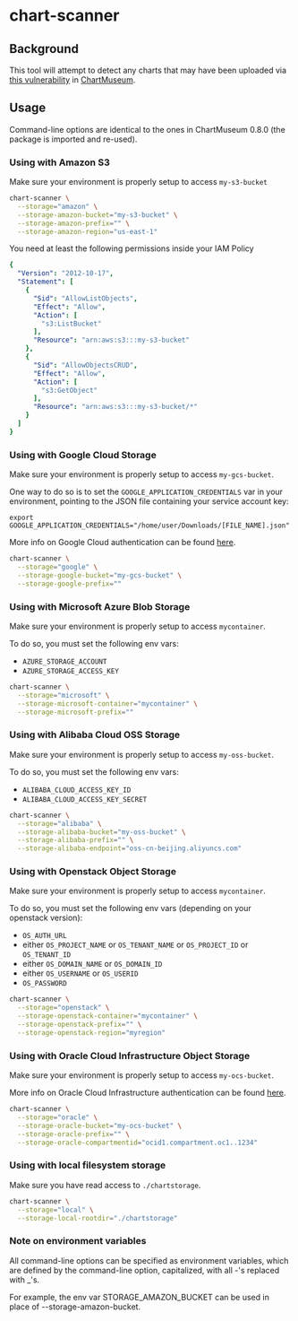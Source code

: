 # chart-scanner

## Background

This tool will attempt to detect any charts that may have been uploaded via [this vulnerability](https://need-a-link) in [ChartMuseum](https://github.com/helm/chartmuseum).

## Usage

Command-line options are identical to the ones in ChartMuseum 0.8.0 (the package is imported and re-used).

### Using with Amazon S3

Make sure your environment is properly setup to access `my-s3-bucket`

```bash
chart-scanner \
  --storage="amazon" \
  --storage-amazon-bucket="my-s3-bucket" \
  --storage-amazon-prefix="" \
  --storage-amazon-region="us-east-1"
```

You need at least the following permissions inside your IAM Policy
```yaml
{
  "Version": "2012-10-17",
  "Statement": [
    {
      "Sid": "AllowListObjects",
      "Effect": "Allow",
      "Action": [
        "s3:ListBucket"
      ],
      "Resource": "arn:aws:s3:::my-s3-bucket"
    },
    {
      "Sid": "AllowObjectsCRUD",
      "Effect": "Allow",
      "Action": [
        "s3:GetObject"
      ],
      "Resource": "arn:aws:s3:::my-s3-bucket/*"
    }
  ]
}
```

### Using with Google Cloud Storage
Make sure your environment is properly setup to access `my-gcs-bucket`.

One way to do so is to set the `GOOGLE_APPLICATION_CREDENTIALS` var in your environment, pointing to the JSON file containing your service account key:
```
export GOOGLE_APPLICATION_CREDENTIALS="/home/user/Downloads/[FILE_NAME].json"
```

More info on Google Cloud authentication can be found [here](https://cloud.google.com/docs/authentication/getting-started).

```bash
chart-scanner \
  --storage="google" \
  --storage-google-bucket="my-gcs-bucket" \
  --storage-google-prefix=""
```

### Using with Microsoft Azure Blob Storage

Make sure your environment is properly setup to access `mycontainer`.

To do so, you must set the following env vars:
- `AZURE_STORAGE_ACCOUNT`
- `AZURE_STORAGE_ACCESS_KEY`

```bash
chart-scanner \
  --storage="microsoft" \
  --storage-microsoft-container="mycontainer" \
  --storage-microsoft-prefix=""
```

### Using with Alibaba Cloud OSS Storage

Make sure your environment is properly setup to access `my-oss-bucket`.

To do so, you must set the following env vars:
- `ALIBABA_CLOUD_ACCESS_KEY_ID`
- `ALIBABA_CLOUD_ACCESS_KEY_SECRET`

```bash
chart-scanner \
  --storage="alibaba" \
  --storage-alibaba-bucket="my-oss-bucket" \
  --storage-alibaba-prefix="" \
  --storage-alibaba-endpoint="oss-cn-beijing.aliyuncs.com"
```

### Using with Openstack Object Storage

Make sure your environment is properly setup to access `mycontainer`.

To do so, you must set the following env vars (depending on your openstack version):
- `OS_AUTH_URL`
- either `OS_PROJECT_NAME` or `OS_TENANT_NAME` or `OS_PROJECT_ID` or `OS_TENANT_ID`
- either `OS_DOMAIN_NAME` or `OS_DOMAIN_ID`
- either `OS_USERNAME` or `OS_USERID`
- `OS_PASSWORD`

```bash
chart-scanner \
  --storage="openstack" \
  --storage-openstack-container="mycontainer" \
  --storage-openstack-prefix="" \
  --storage-openstack-region="myregion"
```

### Using with Oracle Cloud Infrastructure Object Storage

Make sure your environment is properly setup to access `my-ocs-bucket`.

More info on Oracle Cloud Infrastructure authentication can be found [here](https://docs.cloud.oracle.com/iaas/Content/API/Concepts/apisigningkey.htm).

```bash
chart-scanner \
  --storage="oracle" \
  --storage-oracle-bucket="my-ocs-bucket" \
  --storage-oracle-prefix="" \
  --storage-oracle-compartmentid="ocid1.compartment.oc1..1234"
```

### Using with local filesystem storage
Make sure you have read access to `./chartstorage`.

```bash
chart-scanner \
  --storage="local" \
  --storage-local-rootdir="./chartstorage"
```

### Note on environment variables
All command-line options can be specified as environment variables, which are defined by the command-line option, capitalized, with all -'s replaced with _'s.

For example, the env var STORAGE_AMAZON_BUCKET can be used in place of --storage-amazon-bucket.
